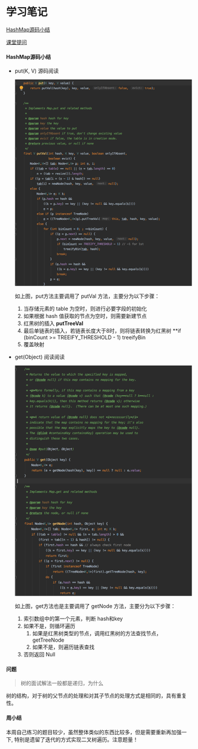 # 学习笔记

[HashMap源码小结](#HashMap源码小结)

[课堂提问](#问题)

#### HashMap源码小结

- put(K, V) 源码阅读
  
  ![map-put](../images/week02/map-put.png)

  如上图，put方法主要调用了 putVal 方法，主要分为以下步骤：
  
  1. 当存储元素的 table 为空时，则进行必要字段的初始化
  2. 如果根据 hash 值获取的节点为空时，则需要新建节点
  3. 红黑树的插入 **putTreeVal**
  4. 最后单链表的插入，若链表长度大于8时，则将链表转换为红黑树 **if (binCount >= TREEIFY_THRESHOLD - 1) treeifyBin
  5. 覆盖映射
  
- get(Object) 阅读阅读

  ![map-get](../images/week02/map-get.png)

  如上图，get方法也是主要调用了 getNode 方法，主要分为以下步骤：

  1. 索引数组中的第一个元素，判断 hash和key
  2. 如果不是，则循环遍历
     1. 如果是红黑树类型的节点，调用红黑树的方法查找节点，getTreeNode
     2. 如果不是，则遍历链表查找
  3. 否则返回 Null

#### 问题

> 树的面试解法一般都是递归，为什么

树的结构，对于树的父节点的处理和对其子节点的处理方式是相同的，具有重复性。



#### 周小结

本周自己练习的题目较少，虽然整体类似的东西比较多，但是需要重新再加强一下, 特别是遗留了迭代的方式实现二叉树遍历。注意题量！




